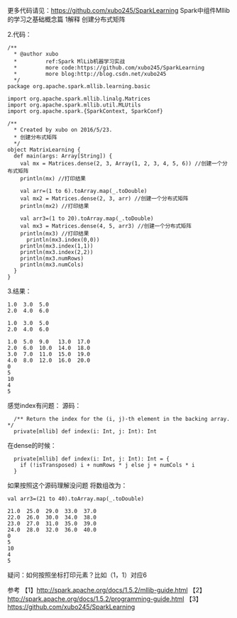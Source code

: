 更多代码请见：https://github.com/xubo245/SparkLearning
Spark中组件Mllib的学习之基础概念篇
1解释
创建分布式矩阵

2.代码：

```
/**
  * @author xubo
  *         ref:Spark MlLib机器学习实战
  *         more code:https://github.com/xubo245/SparkLearning
  *         more blog:http://blog.csdn.net/xubo245
  */
package org.apache.spark.mllib.learning.basic

import org.apache.spark.mllib.linalg.Matrices
import org.apache.spark.mllib.util.MLUtils
import org.apache.spark.{SparkContext, SparkConf}

/**
  * Created by xubo on 2016/5/23.
  * 创建分布式矩阵
  */
object MatrixLearning {
  def main(args: Array[String]) {
    val mx = Matrices.dense(2, 3, Array(1, 2, 3, 4, 5, 6)) //创建一个分布式矩阵
    println(mx) //打印结果

    val arr=(1 to 6).toArray.map(_.toDouble)
    val mx2 = Matrices.dense(2, 3, arr) //创建一个分布式矩阵
    println(mx2) //打印结果

    val arr3=(1 to 20).toArray.map(_.toDouble)
    val mx3 = Matrices.dense(4, 5, arr3) //创建一个分布式矩阵
    println(mx3) //打印结果
      println(mx3.index(0,0))
    println(mx3.index(1,1))
    println(mx3.index(2,2))
    println(mx3.numRows)
    println(mx3.numCols)
  }
}

```

3.结果：

```
1.0  3.0  5.0  
2.0  4.0  6.0  

1.0  3.0  5.0  
2.0  4.0  6.0  

1.0  5.0  9.0   13.0  17.0  
2.0  6.0  10.0  14.0  18.0  
3.0  7.0  11.0  15.0  19.0  
4.0  8.0  12.0  16.0  20.0  
0
5
10
4
5
```

感觉index有问题：
源码：

```
  /** Return the index for the (i, j)-th element in the backing array. */
  private[mllib] def index(i: Int, j: Int): Int
```
在dense的时候：
```
  private[mllib] def index(i: Int, j: Int): Int = {
    if (!isTransposed) i + numRows * j else j + numCols * i
  }

```
如果按照这个源码理解没问题
将数组改为：

```
val arr3=(21 to 40).toArray.map(_.toDouble)
```

```
21.0  25.0  29.0  33.0  37.0  
22.0  26.0  30.0  34.0  38.0  
23.0  27.0  31.0  35.0  39.0  
24.0  28.0  32.0  36.0  40.0  
0
5
10
4
5
```

疑问：如何按照坐标打印元素？比如（1，1）对应6


参考
【1】http://spark.apache.org/docs/1.5.2/mllib-guide.html 
【2】http://spark.apache.org/docs/1.5.2/programming-guide.html
【3】https://github.com/xubo245/SparkLearning
